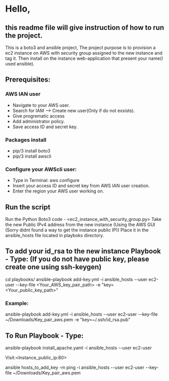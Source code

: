 # Hello,
## this readme file will give instruction of how to run the project.

This is a boto3 and ansible project,
The project purpose is to provision a ec2 instance on AWS with security group
assigned to the new instance and tag it.
Then install on the instance web-application that present your name(I used ansible).

## **Prerequisites:**

### AWS IAN user
* Navigate to your AWS user.
* Search for IAM --> Create new user(Only if do not exsists).
* Give progrematic access
* Add administrator policy.
* Save access ID and secret key.

### Packages install
- pip/3 install boto3
- pip/3 install awscli

### Configure your AWScli user:
- Type in Terminal: aws configure
- Insert your access ID and secret key from AWS IAN user creation.
- Enter the region your AWS user working on.

## Run the script
Run the Python Boto3 code - <ec2_instance_with_security_group.py>
Take the new Public IPv4 address from the new instance (Using the AWS GUI (Sorry didnt found a way to get the instance public IP))
Place it in the ansible_hosts file located in playboks directory.


## To add your id_rsa to the new instance Playbook - Type: (If you do not have public key, please create one using ssh-keygen)
cd playbooks/
ansible-playbook add-key.yml -i ansible_hosts  --user ec2-user --key-file <Your_AWS_key_pair_path> -e "key=<Your_public_key_path>"
### Example:
ansible-playbook add-key.yml -i ansible_hosts  --user ec2-user --key-file ~/Downloads/Key_pair_aws.pem -e "key=~/.ssh/id_rsa.pub"

## To Run Playbook - Type:
ansible-playbook install_apache.yaml -i ansible_hosts  --user ec2-user

Visit:<Instance_public_ip:80>





ansible hosts_to_add_key -m ping -i ansible_hosts --user ec2-user --key-file ~/Downloads/Key_pair_aws.pem

